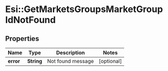 # Esi::GetMarketsGroupsMarketGroupIdNotFound

## Properties
Name | Type | Description | Notes
------------ | ------------- | ------------- | -------------
**error** | **String** | Not found message | [optional] 


